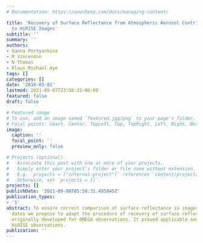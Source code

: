 ```yaml
---
# Documentation: https://wowchemy.com/docs/managing-content/

title: 'Recovery of Surface Reflectance from Atmospheric Aerosol Contribution: Application
  to HiRISE Images'
subtitle: ''
summary: ''
authors:
- Ganna Portyankina
- M Vincendon
- N Thomas
- Klaus Michael Aye
tags: []
categories: []
date: '2010-03-01'
lastmod: 2021-09-07T23:58:31-06:00
featured: false
draft: false

# Featured image
# To use, add an image named `featured.jpg/png` to your page's folder.
# Focal points: Smart, Center, TopLeft, Top, TopRight, Left, Right, BottomLeft, Bottom, BottomRight.
image:
  caption: ''
  focal_point: ''
  preview_only: false

# Projects (optional).
#   Associate this post with one or more of your projects.
#   Simply enter your project's folder or file name without extension.
#   E.g. `projects = ["internal-project"]` references `content/project/deep-learning/index.md`.
#   Otherwise, set `projects = []`.
projects: []
publishDate: '2021-09-08T05:58:31.495845Z'
publication_types:
- '1'
abstract: To ensure correct comparison of surface reflectance in images taken on different
  dates we propose to adapt the procedure of recovery of surface reflectance spectra
  originally developed for OMEGA observations. It proved applicable and useful for
  HiRISE observations.
publication: ''
---
```

